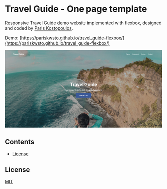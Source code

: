 # Travel Guide - One page template

Responsive Travel Guide demo website implemented with flexbox, designed and coded by [Paris Kostopoulos](https://github.com/pariskwsto). 

Demo: [https://pariskwsto.github.io/travel_guide-flexbox/](https://pariskwsto.github.io/travel_guide-flexbox/)

![Mockup demo](screenshots/pic.png)

## Contents
* [License](#license)

## License
[MIT](https://github.com/pariskwsto/travel_guide-flexbox/blob/master/LICENSE.md)

